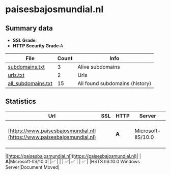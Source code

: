 

# paisesbajosmundial.nl
## Summary data


 - **SSL Grade**:
 - **HTTP Security Grade**:A


| File       | Count | Info |
|------------|-------|------|
|[subdomains.txt](/data/paisesbajosmundial.nl/subdomains.txt)|3|Alive subdomains|
|[urls.txt](/data/paisesbajosmundial.nl/urls.txt)|2|Urls|
|[all_subdomains.txt](/data/paisesbajosmundial.nl/all_subdomains.txt)|15|All found subdomains (history)|


## Statistics


| Url | SSL | HTTP | Server | Cookie | HSTS | CORS | CTO | CSP | XFO | XXP | RP |FP| Tech |Title |
|--------|-------|-------|------|------|------|------|------|------|------|------|------|------|------|------|
|[https://www.paisesbajosmundial.nl](https://www.paisesbajosmundial.nl)| | **A**|Microsoft-IIS/10.0| |:white_check_mark: | | | :white_check_mark:| :white_check_mark: | | :white_check_mark: | |HSTS IIS:10.0 Windows Server|Document Moved|


|[https://paisesbajosmundial.nl](https://paisesbajosmundial.nl)| | **A**|Microsoft-IIS/10.0| |:white_check_mark: | | | :white_check_mark:| :white_check_mark: | | :white_check_mark: | |HSTS IIS:10.0 Windows Server|Document Moved|

